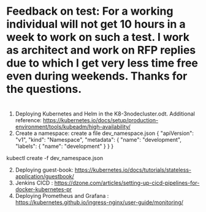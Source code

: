 #
# Feedback on test: For a working individual will not get 10 hours in a week to work on such a test. I work as architect and work on RFP replies due to which I get very less time free even during weekends. Thanks for the questions.
#
1. Deploying Kubernetes and Helm in the K8-3nodecluster.odt. Additional reference: https://kubernetes.io/docs/setup/production-environment/tools/kubeadm/high-availability/
2. Create a namespace: 
create a file dev_namespace.json
{
  "apiVersion": "v1",
  "kind": "Namespace",
  "metadata": {
    "name": "development",
    "labels": {
      "name": "development"
    }
  }
}

kubectl create -f dev_namespace.json

2. Deploying guest-book: https://kubernetes.io/docs/tutorials/stateless-application/guestbook/
3. Jenkins CICD : https://dzone.com/articles/setting-up-cicd-pipelines-for-docker-kubernetes-pr
4. Deploying Prometheus and Grafana : https://kubernetes.github.io/ingress-nginx/user-guide/monitoring/
